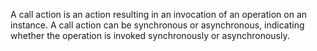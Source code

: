 A call action is an action resulting in an invocation of an operation on an instance. A call action can be synchronous or asynchronous, indicating whether the operation is invoked synchronously or asynchronously.